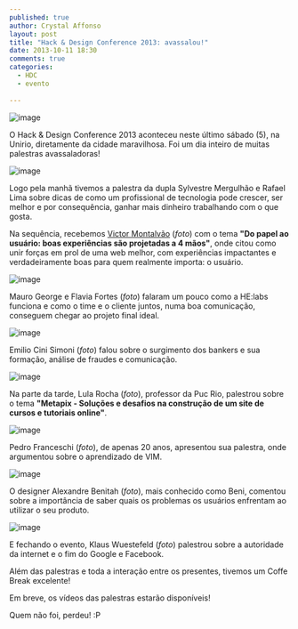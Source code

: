 ```yaml
---
published: true
author: Crystal Affonso
layout: post
title: "Hack & Design Conference 2013: avassalou!"
date: 2013-10-11 18:30
comments: true
categories:
  - HDC
  - evento
  
---
```


![image](/blog/images/posts/geral.jpg)

O Hack & Design Conference 2013 aconteceu neste último sábado (5), na Unirio, diretamente da cidade maravilhosa. Foi um dia inteiro de muitas palestras avassaladoras!

<!--more-->

![image](/blog/images/posts/victor01.jpg)

Logo pela manhã tivemos a palestra da dupla Sylvestre Mergulhão e Rafael Lima sobre dicas de como um profissional de tecnologia pode crescer, ser melhor e por consequência, ganhar mais dinheiro trabalhando com o que gosta. 

Na sequência, recebemos [Victor Montalvão](http://victormontalvao.com/) (*foto*) com o tema **"Do papel ao usuário: boas experiências são projetadas a 4 mãos"**, onde citou como unir forças em prol de uma web melhor, com experiências impactantes e verdadeiramente boas para quem realmente importa: o usuário.

![image](/blog/images/posts/mauroeflavia01.jpg)

Mauro George e Flavia Fortes (*foto*) falaram um pouco como a HE:labs funciona e como o time e o cliente juntos, numa boa comunicação, conseguem chegar ao projeto final ideal.

![image](/blog/images/posts/emilio01.jpg)

Emilio Cini Simoni (*foto*) falou sobre o surgimento dos bankers e sua formação, análise de fraudes e comunicação.

![image](/blog/images/posts/Lula01.jpg)

Na parte da tarde, Lula Rocha (*foto*), professor da Puc Rio, palestrou sobre o tema **"Metapix - Soluções e desafios  na construção de um site de cursos e tutoriais online"**.

![image](/blog/images/posts/pedro02.jpg)

Pedro Franceschi (*foto*), de apenas 20 anos, apresentou sua palestra, onde argumentou sobre o aprendizado de VIM. 

![image](/blog/images/posts/beni01.jpg)

O designer Alexandre Benitah (*foto*), mais conhecido como Beni, comentou sobre a importância de saber quais os problemas os usuários enfrentam ao utilizar o seu produto. 

![image](/blog/images/posts/klaus02.jpg)

E fechando o evento, Klaus Wuestefeld (*foto*) palestrou sobre a autoridade da internet e o fim do Google e Facebook.

Além das palestras e toda a interação entre os presentes, tivemos um Coffe Break excelente!

Em breve, os vídeos das palestras estarão disponíveis!

Quem não foi, perdeu! :P 


